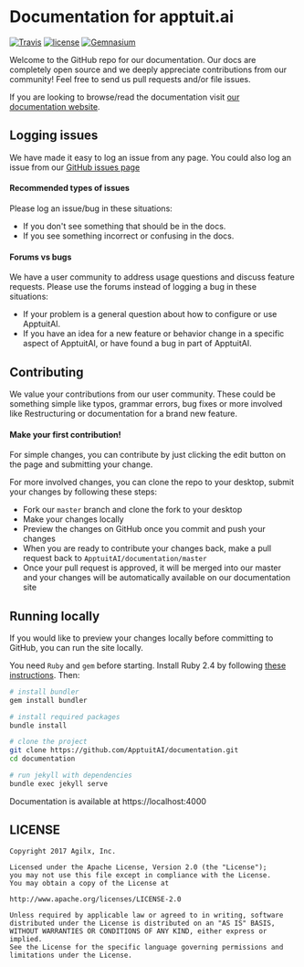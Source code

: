 # Documentation for apptuit.ai
[![Travis](https://img.shields.io/travis/ApptuitAI/documentation.svg)](https://travis-ci.org/ApptuitAI/documentation/)
[![license](https://img.shields.io/github/license/ApptuitAI/documentation.svg)](https://github.com/ApptuitAI/documentation/blob/master/LICENSE)
[![Gemnasium](https://img.shields.io/gemnasium/ApptuitAI/documentation.svg)](https://gemnasium.com/github.com/ApptuitAI/documentation)

Welcome to the GitHub repo for our documentation.
Our docs are completely open source and we deeply appreciate contributions from our community!
Feel free to send us pull requests and/or file issues.

If you are looking to browse/read the documentation visit [our documentation  website](https://apptuitai.github.io/documentation/).

## Logging issues

We have made it easy to log an issue from any page. You could also log an issue from our [GitHub issues page](https://github.com/ApptuitAI/documentation/issues)

#### Recommended types of issues
Please log an issue/bug in these situations:
- If you don't see something that should be in the docs.
- If you see something incorrect or confusing in the docs.

#### Forums vs bugs
We have a user community to address usage questions and discuss feature requests. Please use the forums instead of logging a bug in these situations:
- If your problem is a general question about how to configure or use ApptuitAI.
- If you have an idea for a new feature or behavior change in a specific aspect
  of ApptuitAI, or have found a bug in part of ApptuitAI.

## Contributing

We value your contributions from our user community. These could be something simple like typos, grammar errors, bug fixes or more involved like Restructuring or documentation for a brand new feature.

#### Make your first contribution!

For simple changes, you can contribute by just clicking the edit button on the page and submitting your change.

For more involved changes, you can clone the repo to your desktop, submit your changes by following these steps:
- Fork our `master` branch and clone the fork to your desktop
- Make your changes locally
- Preview the changes on GitHub once you commit and push your changes
- When you are ready to contribute your changes back, make a pull request back to `ApptuitAI/documentation/master`
- Once your pull request is approved, it will be merged into our master and your changes will be automatically available on our documentation site

## Running locally

If you would like to preview your changes locally before committing to GitHub, you can run the site locally.

You need `Ruby` and `gem` before starting. Install Ruby 2.4 by following [these instructions](https://www.ruby-lang.org/en/documentation/installation/). Then:

```bash
# install bundler
gem install bundler

# install required packages
bundle install

# clone the project
git clone https://github.com/ApptuitAI/documentation.git
cd documentation

# run jekyll with dependencies
bundle exec jekyll serve
```

Documentation is available at https://localhost:4000


## LICENSE

```
Copyright 2017 Agilx, Inc.

Licensed under the Apache License, Version 2.0 (the "License");
you may not use this file except in compliance with the License.
You may obtain a copy of the License at

http://www.apache.org/licenses/LICENSE-2.0

Unless required by applicable law or agreed to in writing, software
distributed under the License is distributed on an "AS IS" BASIS,
WITHOUT WARRANTIES OR CONDITIONS OF ANY KIND, either express or implied.
See the License for the specific language governing permissions and
limitations under the License.
```
